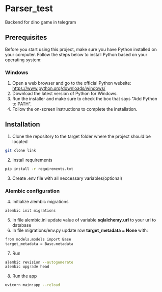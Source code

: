 # Parser_test

Backend for dino game in telegram

## Prerequisites

Before you start using this project, make sure you have Python installed on your computer. Follow the steps below to install Python based on your operating system:

### Windows

1. Open a web browser and go to the official Python website: https://www.python.org/downloads/windows/
2. Download the latest version of Python for Windows.
3. Run the installer and make sure to check the box that says "Add Python to PATH".
4. Follow the on-screen instructions to complete the installation.
## Installation

1. Сlone the repository to the target folder where the project should be located

```bash
git clone link
```

2. Install requirements

```bash
pip install -r requirements.txt
```

3. Create .env file with all neccessary variables(optional)

### Alembic configuration
4. Initialize alembic migrations

```bash
alembic init migrations
```

5. In file alembic.ini update value of variable **sqlalchemy.url** to your url to database
6. In file migrations/env.py update row **target_metadata = None** with:
```bash
from models.models import Base
target_metadata = Base.metadata
```

7. Run
```bash
alembic revision --autogenerate
alembic upgrade head
```

8. Run the app
```bash
uvicorn main:app --reload  
```
 



